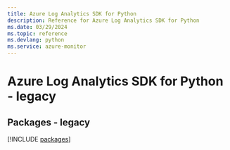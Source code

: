```yaml
---
title: Azure Log Analytics SDK for Python
description: Reference for Azure Log Analytics SDK for Python
ms.date: 03/29/2024
ms.topic: reference
ms.devlang: python
ms.service: azure-monitor
---
```

# Azure Log Analytics SDK for Python - legacy
## Packages - legacy
[!INCLUDE [packages](log-analytics-index.md)]